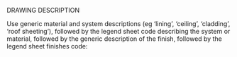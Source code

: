 DRAWING DESCRIPTION

Use generic material and system descriptions (eg ‘lining’, ‘ceiling’, ‘cladding’, ‘roof sheeting’), followed by the legend sheet code describing the system or material, followed by the generic description of the finish, followed by the legend sheet finishes code:
